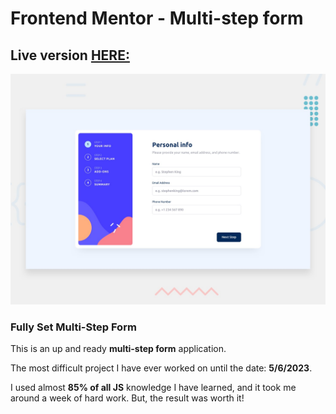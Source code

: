 # Frontend Mentor - Multi-step form

## Live version [HERE:](https://bader-idris.github.io/multi-step-form/)

[![Design preview for the Multi-step form coding challenge](./design/desktop-preview.jpg)](https://bader-idris.github.io/multi-step-form/)

### Fully Set Multi-Step Form

This is an up and ready **multi-step form** application.

The most difficult project I have ever worked on until the date: **5/6/2023**.

I used almost **85% of all JS** knowledge I have learned, and it took me around a week of hard work. But, the result was worth it!
